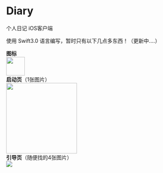 # Diary
个人日记 iOS客户端

使用 Swift3.0 语言编写，暂时只有以下几点多东西！（更新中....）

**图标**
<br>
<img src="https://coding.net/u/four4/p/Diary/git/raw/master/Diary/Assets.xcassets/AppIcon.appiconset/Icon-Small%25403x.png" width="50px" />
<br>
**启动页**（1张图片）
<br>
<img src="https://coding.net/u/four4/p/Diary/git/raw/master/Diary/Assets.xcassets/LaunchImage.launchimage/memory2%2540Retina%25204.png" width="190px" />
<br>
**引导页**（随便找的4张图片）
<br>
<img src="https://coding.net/api/share/image/14bffa8e-8b59-46ff-9054-56452f45696a?width=1440&type=2" />